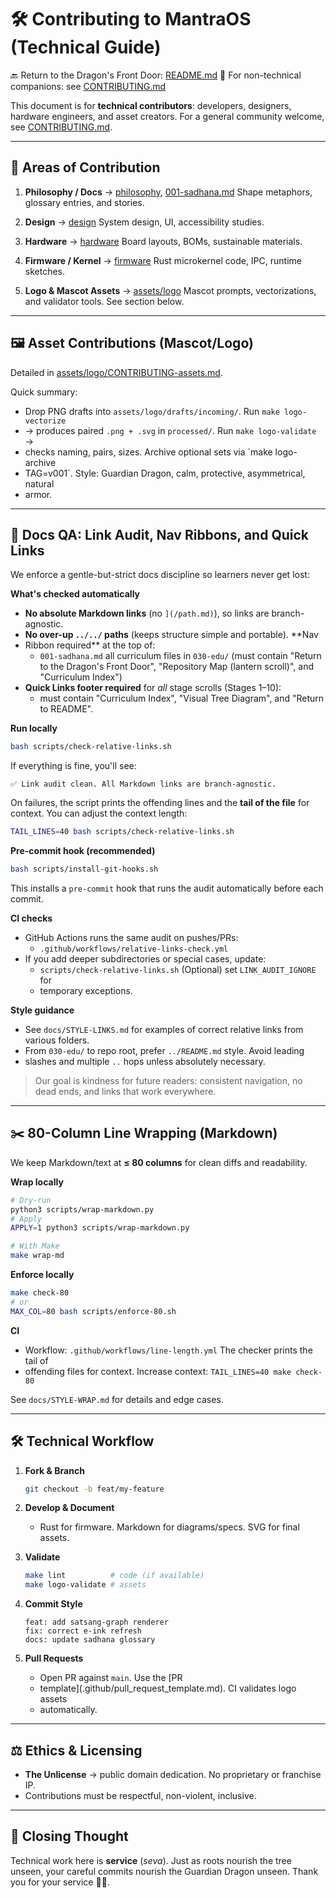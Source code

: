 # 🛠️ Contributing to MantraOS (Technical Guide)

🔙 Return to the Dragon's Front Door: [README.md](README.md) 🔗 For non-technical
companions: see [CONTRIBUTING.md](CONTRIBUTING.md)


This document is for **technical contributors**: developers, designers, hardware
engineers, and asset creators. For a general community welcome, see
[CONTRIBUTING.md](./CONTRIBUTING.md).

---

## 📂 Areas of Contribution

1. **Philosophy / Docs** → [philosophy](philosophy),
[001-sadhana.md](001-sadhana.md) Shape metaphors, glossary entries, and stories.

2. **Design** → [design](design)
System design, UI, accessibility studies.

3. **Hardware** → [hardware](hardware)
Board layouts, BOMs, sustainable materials.

4. **Firmware / Kernel** → [firmware](firmware)
Rust microkernel code, IPC, runtime sketches.

5. **Logo & Mascot Assets** → [assets/logo](assets/logo)
Mascot prompts, vectorizations, and validator tools. See section below.

---

## 🖼️ Asset Contributions (Mascot/Logo)

Detailed in
[assets/logo/CONTRIBUTING-assets.md](assets/logo/CONTRIBUTING-assets.md).

Quick summary:

- Drop PNG drafts into `assets/logo/drafts/incoming/`. Run `make logo-vectorize`
- → produces paired `.png + .svg` in `processed/`. Run `make logo-validate` →
- checks naming, pairs, sizes. Archive optional sets via `make logo-archive
- TAG=v001`. Style: Guardian Dragon, calm, protective, asymmetrical, natural
- armor.

---

## 🧪 Docs QA: Link Audit, Nav Ribbons, and Quick Links

We enforce a gentle-but-strict docs discipline so learners never get lost:

**What's checked automatically**
- **No absolute Markdown links** (no `](/path.md)`), so links are
branch-agnostic.
- **No over-up `../../` paths** (keeps structure simple and portable). **Nav
- Ribbon required** at the top of:
  - `001-sadhana.md` all curriculum files in `030-edu/`
(must contain "Return to the Dragon's Front Door", "Repository Map (lantern
scroll)", and "Curriculum Index")
- **Quick Links footer required** for *all* stage scrolls (Stages 1–10):
  - must contain "Curriculum Index", "Visual Tree Diagram", and "Return to
README".

**Run locally**
```bash
bash scripts/check-relative-links.sh
```
If everything is fine, you'll see:
```
✅ Link audit clean. All Markdown links are branch-agnostic.
```
On failures, the script prints the offending lines and the **tail of the file**
for context. You can adjust the context length:
```bash
TAIL_LINES=40 bash scripts/check-relative-links.sh
```

**Pre-commit hook (recommended)**
```bash
bash scripts/install-git-hooks.sh
```
This installs a `pre-commit` hook that runs the audit automatically before each
commit.

**CI checks**
- GitHub Actions runs the same audit on pushes/PRs:
  - `.github/workflows/relative-links-check.yml`
- If you add deeper subdirectories or special cases, update:
  - `scripts/check-relative-links.sh` (Optional) set `LINK_AUDIT_IGNORE` for
  - temporary exceptions.

**Style guidance**
- See `docs/STYLE-LINKS.md` for examples of correct relative links from various
folders.
- From `030-edu/` to repo root, prefer `../README.md` style. Avoid leading
- slashes and multiple `..` hops unless absolutely necessary.

> Our goal is kindness for future readers: consistent navigation, no dead ends,
and links that work everywhere.

---

## ✂️ 80-Column Line Wrapping (Markdown)

We keep Markdown/text at **≤ 80 columns** for clean diffs and readability.

**Wrap locally**
```bash
# Dry-run
python3 scripts/wrap-markdown.py
# Apply
APPLY=1 python3 scripts/wrap-markdown.py

# With Make
make wrap-md
```

**Enforce locally**
```bash
make check-80
# or
MAX_COL=80 bash scripts/enforce-80.sh
```

**CI**
- Workflow: `.github/workflows/line-length.yml` The checker prints the tail of
- offending files for context. Increase context:
`TAIL_LINES=40 make check-80`

See `docs/STYLE-WRAP.md` for details and edge cases.

---

## 🛠️ Technical Workflow

1. **Fork & Branch**
   ```bash
   git checkout -b feat/my-feature
   ```

2. **Develop & Document**

   * Rust for firmware. Markdown for diagrams/specs. SVG for final assets.

3. **Validate**

   ```bash
   make lint          # code (if available)
   make logo-validate # assets
   ```

4. **Commit Style**

   ```
   feat: add satsang-graph renderer
   fix: correct e-ink refresh
   docs: update sadhana glossary
   ```

5. **Pull Requests**

   * Open PR against `main`. Use the [PR
   * template](.github/pull_request_template.md). CI validates logo assets
   * automatically.

---

## ⚖️ Ethics & Licensing

* **The Unlicense** → public domain dedication. No proprietary or franchise IP.
* Contributions must be respectful, non-violent, inclusive.

---

## 🙏 Closing Thought

Technical work here is **service** (*seva*). Just as roots nourish the tree
unseen, your careful commits nourish the Guardian Dragon unseen. Thank you for
your service 🌱🐉.
